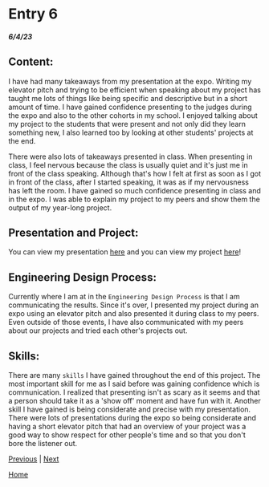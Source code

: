 # Entry 6
##### 6/4/23

## Content:
I have had many takeaways from my presentation at the expo. Writing my elevator pitch and trying to be efficient when speaking about my project has taught me lots of things like being specific and descriptive but in a short amount of time. I have gained confidence presenting to the judges during the expo and also to the other cohorts in my school. I enjoyed talking about my project to the students that were present and not only did they learn something new, I also learned too by looking at other students' projects at the end. 


There were also lots of takeaways presented in class. When presenting in class, I feel nervous because the class is usually quiet and it's just me in front of the class speaking. Although that's how I felt at first as soon as I got in front of the class, after I started speaking, it was as if my nervousness has left the room. I have gained so much confidence presenting in class and in the expo. I was able to explain my project to my peers and show them the output of my year-long project. 

## Presentation and Project: 

You can view my presentation [here](https://docs.google.com/presentation/d/1h_cc536BmVrP5jfm27PaUTqNgWZYxZk_bmSkJByHFSE/edit#slide=id.p) and you can view my project [here](https://drive.google.com/file/d/1nhvWbEL0jD6nr7aRUcgI6_vg2jJYJdRR/view?usp=sharing)!


## Engineering Design Process: 
Currently where I am at in the `Engineering Design Process` is that I am communicating the results. Since it's over, I presented my project during an expo using an elevator pitch and also presented it during class to my peers. Even outside of those events, I have also communicated with my peers about our projects and tried each other's projects out. 


## Skills: 

There are many `skills` I have gained throughout the end of this project. The most important skill for me as I said before was gaining confidence which is communication. I realized that presenting isn't as scary as it seems and that a person should take it as a 'show off' moment and have fun with it. Another skill I have gained is being considerate and precise with my presentation. There were lots of presentations during the expo so being considerate and having a short elevator pitch that had an overview of your project was a good way to show respect for other people's time and so that you don't bore the listener out. 

[Previous](entry05.md) | [Next](entry07.md)

[Home](../README.md)

